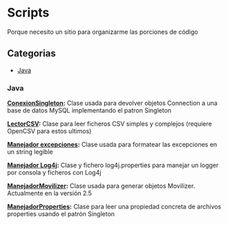 # Scripts
Porque necesito un sitio para organizarme las porciones de código

## Categorias
- [Java](#java)

### Java
__[ConexionSingleton](/scripts/java/ConexionSingleton.java):__ Clase usada para devolver objetos Connection a una base de datos MySQL implementando el patron Singleton

__[LectorCSV](/scripts/java/LectorCSV.java):__ Clase para leer ficheros CSV simples y complejos (requiere OpenCSV para estos ultimos)

__[Manejador excepciones](/scripts/java/ManejadorExcepciones.java):__ Clase usada para formatear las excepciones en un string legible

__[Manejador Log4j](/scripts/java/ManejadorLog4j):__ Clase y fichero log4j.properties para manejar un logger por consola y ficheros con Log4j

__[ManejadorMovilizer](/scripts/java/ManejadorMovilizer.java):__ Clase usada para generar objetos Movilizer. Actualmente en la versión 2.5

__[ManejadorProperties](/scripts/java/ManejadorProperties.java):__ Clase para leer una propiedad concreta de archivos properties usando el patrón Singleton


